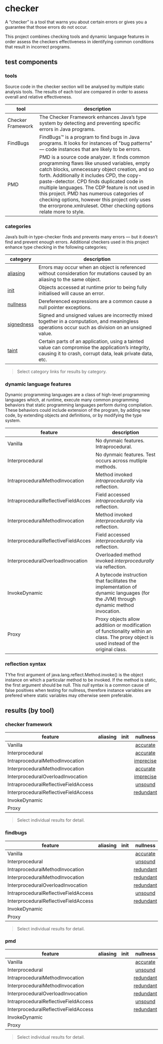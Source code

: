 # checker
A “checker” is a tool that warns you about certain errors or gives you a guarantee that 
those errors do not occur.

This project combines checking tools and dynamic language features in order assess the checkers effectiveness in identifying common conditions that result in incorrect programs.

## test components

### tools

Source code in the checker section will be analysed by multiple static analysis tools. The results 
of each tool are compared in order to assess overall and relative effectiveness.

| tool | description |
| --- | --- |
| Checker Framework | The Checker Framework enhances Java’s type system by detecting and preventing specific errors in Java programs. |
| FindBugs | FindBugs™ is a program to find bugs in Java programs. It looks for instances of "bug patterns" — code instances that are likely to be errors. |
| PMD | PMD is a source code analyzer. It finds common programming flaws like unused variables, empty catch blocks, unnecessary object creation, and so forth. Additionally it includes CPD, the copy-paste-detector. CPD finds duplicated code in multiple languages. The CDP feature is not used in this project. PMD has numerous categories of checking options, however this project only uses the errorprone.xmlruleset. Other checking options relate more to style. |

### categories

 Java’s built-in type-checker finds and prevents many errors — but it doesn’t find and prevent enough errors. Additional checkers used in this project enhance type checking in the following categories;

| category | description |
| --- | --- |
| [aliasing](https://github.com/michaelemery/staticanalysis/tree/master/checker/aliasing) | Errors may occur when an object is referenced without consideration for mutations caused by an aliasing to the same object. |
| [init](https://github.com/michaelemery/staticanalysis/tree/master/checker/init)| Objects accessed at runtime prior to being fully initialised will cause an error. |
| [nullness](https://github.com/michaelemery/staticanalysis/tree/master/checker/nullness)| Dereferenced expressions are a common cause a null pointer exceptions. |
| [signedness](https://github.com/michaelemery/staticanalysis/tree/master/checker/signedness)|Signed and unsigned values are incorrectly mixed together in a computation, and meaningless operations occur such as division on an unsigned value. |
| [taint](https://github.com/michaelemery/staticanalysis/tree/master/checker/taint) | Certain parts of an application, using a tainted value can compromise the application’s integrity, causing it to crash, corrupt data, leak private data, etc. |

> Select category links for results by category.

### dynamic language features

Dynamic programming languages are a class of high-level programming languages which, at runtime, execute many common programming behaviors that static programming languages perform during compilation. These behaviors could include extension of the program, by adding new code, by extending objects and definitions, or by modifying the type system. 

| feature | description |
| --- | --- |
| Vanilla | No dynmaic features. Intraprocedural. |
| Interprocedural | No dynmaic features. Test occurs across mutliple methods. |
| IntraproceduralMethodInvocation | Method invoked *intraprocedurally* via reflection. |
| IntraproceduralReflectiveFieldAcces | Field accessed *intraprocedurally* via reflection. |
| InterproceduralMethodInvocation | Method invoked *interprocedurally* via reflection. |
| InterproceduralReflectiveFieldAcces | Field accessed *interprocedurally* via reflection. |
| InterproceduralOverloadInvocation | Overloaded method invoked *interprocedurally* via reflection. |
| InvokeDynamic | A bytecode instruction that facilitates the implementation of dynamic languages (for the JVM) through dynamic method invocation. |
| Proxy | Proxy objects allow additiion or modification of functionality within an class. The proxy object is used instead of the original class. |

### reflection syntax

TYhe first argument of java.lang.reflect.Method.invoke() is the object instance on which a particular method to be invoked. If the method is static, the first argument should be null. This *null* syntax is a common cause of false positives when testing for nullness, therefore instance variables are prefered where static variables may otherwise seem preferable. 

## results (by tool)

### checker framework

| feature | aliasing | init | nullness | signedness | taint |
| --- | :---: | :---: | :---: | :---: | :---: |
| Vanilla |  |  | [accurate](https://github.com/michaelemery/staticanalysis/blob/master/checker/nullness/checkerframework.md#vanilla)  |  |  |
| Interprocedural |  |  | [accurate](https://github.com/michaelemery/staticanalysis/blob/master/checker/nullness/checkerframework.md#interprocedural) |  |  |
| IntraproceduralMethodInvocation |  |  | [imprecise](https://github.com/michaelemery/staticanalysis/blob/master/checker/nullness/checkerframework.md#intraproceduralmethodinvocation) |  |  |
| InterproceduralMethodInvocation |  |  | [accurate](https://github.com/michaelemery/staticanalysis/blob/master/checker/nullness/checkerframework.md#interproceduralmethodinvocation) |  |  |
| InterproceduralOverloadInvocation |  |  | [imprecise](https://github.com/michaelemery/staticanalysis/blob/master/checker/nullness/checkerframework.md#interproceduraloverloadinvocation) |  |  |
| IntraproceduralReflectiveFieldAccess |  |  | [unsound](https://github.com/michaelemery/staticanalysis/blob/master/checker/nullness/checkerframework.md#intraproceduralreflectivefieldaccess) |  |  |
| InterproceduralReflectiveFieldAccess |  |  | [redundant](https://github.com/michaelemery/staticanalysis/blob/master/checker/nullness/checkerframework.md#interproceduralreflectivefieldaccess) |  |  |
| InvokeDynamic |  |  |  |  |  |
| Proxy |  |  |  |  |  |

> Select individual results for detail.

### findbugs

| feature | aliasing | init | nullness | signedness | taint |
| --- | :---: | :---: | :---: | :---: | :---: |
| Vanilla |  |  | [accurate](https://github.com/michaelemery/staticanalysis/blob/master/checker/nullness/findbugs.md#vanilla)  |  |  |
| Interprocedural |  |  | [unsound](https://github.com/michaelemery/staticanalysis/blob/master/checker/nullness/findbugs.md#interprocedural) |  |  |
| IntraproceduralMethodInvocation |  |  | [redundant](https://github.com/michaelemery/staticanalysis/blob/master/checker/nullness/findbugs.md#intraproceduralmethodinvocation) |  |  |
| InterproceduralMethodInvocation |  |  | [redundant](https://github.com/michaelemery/staticanalysis/blob/master/checker/nullness/findbugs.md#interproceduralmethodinvocation) |  |  |
| InterproceduralOverloadInvocation |  |  | [redundant](https://github.com/michaelemery/staticanalysis/blob/master/checker/nullness/findbugs.md#interproceduraloverloadinvocation) |  |  |
| IntraproceduralReflectiveFieldAccess |  |  | [unsound](https://github.com/michaelemery/staticanalysis/blob/master/checker/nullness/findbugs.md#intraproceduralreflectivefieldacces) |  |  |
| InterproceduralReflectiveFieldAccess |   |  | [redundant](https://github.com/michaelemery/staticanalysis/blob/master/checker/nullness/findbugs.md#interproceduralreflectivefieldaccess) |  |  |
| InvokeDynamic |  |  |  |  |  |
| Proxy |  |  |  |  |  |

> Select individual results for detail.

### pmd

| feature | aliasing | init | nullness | signedness | taint |
| --- | :---: | :---: | :---: | :---: | :---: |
| Vanilla |  |  | [accurate](https://github.com/michaelemery/staticanalysis/blob/master/checker/nullness/pmd.md#vanilla) |  |  |
| Interprocedural |  |  | [unsound](https://github.com/michaelemery/staticanalysis/blob/master/checker/nullness/pmd.md#interprocedural) |  |  |
| IntraproceduralMethodInvocation |  |  | [redundant](https://github.com/michaelemery/staticanalysis/blob/master/checker/aliasing/pmd.md#IntraproceduralMethodInvocation) |  |  |
| InterproceduralMethodInvocation |  |  | [redundant](https://github.com/michaelemery/staticanalysis/blob/master/checker/aliasing/pmd.md#interproceduralmethodinvocation) |  |  |
| InterproceduralOverloadInvocation |  |  | [redundant](https://github.com/michaelemery/staticanalysis/blob/master/checker/aliasing/pmd.md#interproceduraloverloadinvocation) |  |  |
| IntraproceduralReflectiveFieldAccess |  |  | [unsound](https://github.com/michaelemery/staticanalysis/blob/master/checker/nullness/pmd.md#interprocedural) |  |  |
| InterproceduralReflectiveFieldAccess |  |  | [redundant](https://github.com/michaelemery/staticanalysis/blob/master/checker/aliasing/pmd.md#interproceduralreflectivefieldaccess) |  |  |
| InvokeDynamic |  |  |  |  |  |
| Proxy |  |  |  |  |  |

> Select individual results for detail.
